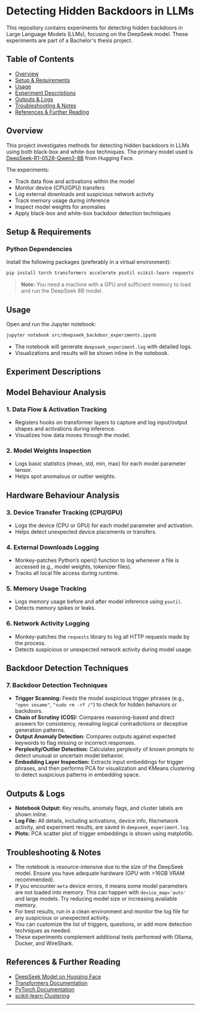 # Detecting Hidden Backdoors in LLMs

This repository contains experiments for detecting hidden backdoors in Large Language Models (LLMs), focusing on the DeepSeek model. These experiments are part of a Bachelor's thesis project.

## Table of Contents
- [Overview](#overview)
- [Setup & Requirements](#setup--requirements)
- [Usage](#usage)
- [Experiment Descriptions](#experiment-descriptions)
- [Outputs & Logs](#outputs--logs)
- [Troubleshooting & Notes](#troubleshooting--notes)
- [References & Further Reading](#references--further-reading)

## Overview
This project investigates methods for detecting hidden backdoors in LLMs using both black-box and white-box techniques. The primary model used is [DeepSeek-R1-0528-Qwen3-8B](https://huggingface.co/deepseek-ai/DeepSeek-R1-0528-Qwen3-8B) from Hugging Face.

The experiments:
- Track data flow and activations within the model
- Monitor device (CPU/GPU) transfers
- Log external downloads and suspicious network activity
- Track memory usage during inference
- Inspect model weights for anomalies
- Apply black-box and white-box backdoor detection techniques

## Setup & Requirements

### Python Dependencies
Install the following packages (preferably in a virtual environment):

```bash
pip install torch transformers accelerate psutil scikit-learn requests matplotlib
```

> **Note:** You need a machine with a GPU and sufficient memory to load and run the DeepSeek 8B model.

## Usage

Open and run the Jupyter notebook:

```bash
jupyter notebook src/deepseek_backdoor_experiments.ipynb
```

- The notebook will generate `deepseek_experiment.log` with detailed logs.
- Visualizations and results will be shown inline in the notebook.

## Experiment Descriptions

## Model Behaviour Analysis
### 1. Data Flow & Activation Tracking
- Registers hooks on transformer layers to capture and log input/output shapes and activations during inference.
- Visualizes how data moves through the model.

### 2. Model Weights Inspection
- Logs basic statistics (mean, std, min, max) for each model parameter tensor.
- Helps spot anomalous or outlier weights.

## Hardware Behaviour Analysis
### 3. Device Transfer Tracking (CPU/GPU)
- Logs the device (CPU or GPU) for each model parameter and activation.
- Helps detect unexpected device placements or transfers.

### 4. External Downloads Logging
- Monkey-patches Python’s open() function to log whenever a file is accessed (e.g., model weights, tokenizer files).
- Tracks all local file access during runtime.

### 5. Memory Usage Tracking
- Logs memory usage before and after model inference using `psutil`.
- Detects memory spikes or leaks.

### 6. Network Activity Logging
- Monkey-patches the `requests` library to log all HTTP requests made by the process.
- Detects suspicious or unexpected network activity during model usage.

## Backdoor Detection Techniques
### 7. Backdoor Detection Techniques
- **Trigger Scanning:** Feeds the model suspicious trigger phrases (e.g., `"open sesame"`, `"sudo rm -rf /"`) to check for hidden behaviors or backdoors.
- **Chain of Scrutiny (COS):** Compares reasoning-based and direct answers for consistency, revealing logical contradictions or deceptive generation patterns.
- **Output Anomaly Detection:** Compares outputs against expected keywords to flag missing or incorrect responses.
- **Perplexity/Outlier Detection:** Calculates perplexity of known prompts to detect unusual or uncertain model behavior.
- **Embedding Layer Inspection:** Extracts input embeddings for trigger phrases, and then performs PCA for visualization and KMeans clustering to detect suspicious patterns in embedding space.

## Outputs & Logs
- **Notebook Output:** Key results, anomaly flags, and cluster labels are shown inline.
- **Log File:** All details, including activations, device info, file/network activity, and experiment results, are saved in `deepseek_experiment.log`.
- **Plots:** PCA scatter plot of trigger embeddings is shown using matplotlib.

## Troubleshooting & Notes
- The notebook is resource-intensive due to the size of the DeepSeek model. Ensure you have adequate hardware (GPU with >16GB VRAM recommended).
- If you encounter `meta` device errors, it means some model parameters are not loaded into memory. This can happen with `device_map='auto'` and large models. Try reducing model size or increasing available memory.
- For best results, run in a clean environment and monitor the log file for any suspicious or unexpected activity.
- You can customize the list of triggers, questions, or add more detection techniques as needed.
- These experiments complement additional tests performed with Ollama, Docker, and WireShark.

## References & Further Reading
- [DeepSeek Model on Hugging Face](https://huggingface.co/deepseek-ai/DeepSeek-R1-0528-Qwen3-8B)
- [Transformers Documentation](https://huggingface.co/docs/transformers/index)
- [PyTorch Documentation](https://pytorch.org/docs/stable/index.html)
- [scikit-learn Clustering](https://scikit-learn.org/stable/modules/clustering.html)

---
